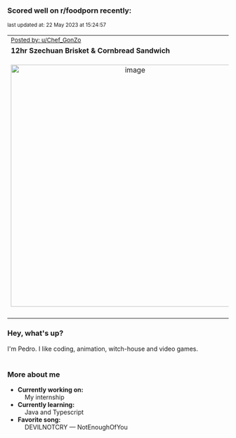 ### Scored well on r/foodporn recently:

<p align="left"><sub>last updated at: 22 May 2023 at 15:24:57</sub></p>

|   |
| --- |
| <sub>[Posted by: u/Chef_GonZo][source]</sub> |
| **12hr Szechuan Brisket &amp; Cornbread Sandwich** | 
|<p align="center"> <img alt="image" src="https://i.redd.it/k9z1g37vs31b1.jpg" width="550" /> </p>|
|   |

### Hey, what's up?

I'm Pedro. I like coding, animation, witch-house and video games.<br><br>

### More about me
- **Currently working on:**  
&nbsp;&nbsp;&nbsp;&nbsp;My internship
- **Currently learning:**  
&nbsp;&nbsp;&nbsp;&nbsp;Java and Typescript
- **Favorite song:**  
&nbsp;&nbsp;&nbsp;&nbsp;DEVILNOTCRY — NotEnoughOfYou<br><br>

  



  
  
  
[linkedin]: https://linkedin.com/in/pedro-h-r-gomes-8a487b14a/
[gmail]: mailto:pilique11@gmail.com
[source]: https://reddit.com/r/FoodPorn/comments/13nb2jw/12hr_szechuan_brisket_cornbread_sandwich/
[redditAPI]: https://www.reddit.com/dev/api/